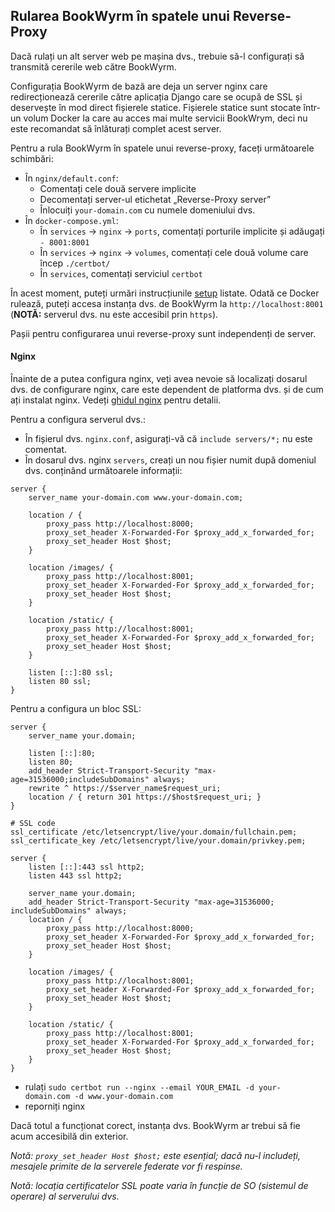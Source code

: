 ## Rularea BookWyrm în spatele unui Reverse-Proxy
Dacă rulați un alt server web pe mașina dvs., trebuie să-l configurați să transmită cererile web către BookWyrm.

Configurația BookWyrm de bază are deja un server nginx care redirecționează cererile către aplicația Django care se ocupă de SSL și deservește în mod direct fișierele statice. Fișierele statice sunt stocate într-un volum Docker la care au acces mai multe servicii BookWrym, deci nu este recomandat să înlăturați complet acest server.

Pentru a rula BookWyrm în spatele unui reverse-proxy, faceți următoarele schimbări:

- În `nginx/default.conf`:
    - Comentați cele două servere implicite
    - Decomentați server-ul etichetat „Reverse-Proxy server”
    - Înlocuiți `your-domain.com` cu numele domeniului dvs.
- În `docker-compose.yml`:
    - În `services` -> `nginx` -> `ports`, comentați porturile implicite și adăugați `- 8001:8001`
    - În `services` -> `nginx` -> `volumes`, comentați cele două volume care încep `./certbot/`
    - În `services`, comentați serviciul `certbot`

În acest moment, puteți urmări instrucțiunile [setup](#server-setup) listate. Odată ce Docker rulează, puteți accesa instanța dvs. de BookWyrm la `http://localhost:8001` (**NOTĂ:** serverul dvs. nu este accesibil prin `https`).

Pașii pentru configurarea unui reverse-proxy sunt independenți de server.

#### Nginx

Înainte de a putea configura nginx, veți avea nevoie să localizați dosarul dvs. de configurare nginx, care este dependent de platforma dvs. și de cum ați instalat nginx. Vedeți [ghidul nginx](http://nginx.org/en/docs/beginners_guide.html) pentru detalii.

Pentru a configura serverul dvs.:

- În fișierul dvs. `nginx.conf`, asigurați-vă că `include servers/*;` nu este comentat.
- În dosarul dvs. nginx `servers`, creați un nou fișier numit după domeniul dvs. conținând următoarele informații:

``` { .nginx }
server {
    server_name your-domain.com www.your-domain.com;

    location / {
        proxy_pass http://localhost:8000;
        proxy_set_header X-Forwarded-For $proxy_add_x_forwarded_for;
        proxy_set_header Host $host;
    }

    location /images/ {
        proxy_pass http://localhost:8001;
        proxy_set_header X-Forwarded-For $proxy_add_x_forwarded_for;
        proxy_set_header Host $host;
    }

    location /static/ {
        proxy_pass http://localhost:8001;
        proxy_set_header X-Forwarded-For $proxy_add_x_forwarded_for;
        proxy_set_header Host $host;
    }

    listen [::]:80 ssl;
    listen 80 ssl;
}
```

Pentru a configura un bloc SSL:
``` { .nginx }
server {
    server_name your.domain;

    listen [::]:80;
    listen 80;
    add_header Strict-Transport-Security "max-age=31536000;includeSubDomains" always;
    rewrite ^ https://$server_name$request_uri;
    location / { return 301 https://$host$request_uri; }
}

# SSL code
ssl_certificate /etc/letsencrypt/live/your.domain/fullchain.pem;
ssl_certificate_key /etc/letsencrypt/live/your.domain/privkey.pem;

server {
    listen [::]:443 ssl http2;
    listen 443 ssl http2;

    server_name your.domain;
    add_header Strict-Transport-Security "max-age=31536000; includeSubDomains" always;
    location / {
        proxy_pass http://localhost:8000;
        proxy_set_header X-Forwarded-For $proxy_add_x_forwarded_for;
        proxy_set_header Host $host;
    }

    location /images/ {
        proxy_pass http://localhost:8001;
        proxy_set_header X-Forwarded-For $proxy_add_x_forwarded_for;
        proxy_set_header Host $host;
    }

    location /static/ {
        proxy_pass http://localhost:8001;
        proxy_set_header X-Forwarded-For $proxy_add_x_forwarded_for;
        proxy_set_header Host $host;
    }
}
```
- rulați `sudo certbot run --nginx --email YOUR_EMAIL -d your-domain.com -d www.your-domain.com`
- reporniți nginx

Dacă totul a funcționat corect, instanța dvs. BookWyrm ar trebui să fie acum accesibilă din exterior.

*Notă: `proxy_set_header Host $host;` este esențial; dacă nu-l includeți, mesajele primite de la serverele federate vor fi respinse.*

*Notă: locația certificatelor SSL poate varia în funcție de SO (sistemul de operare) al serverului dvs.*


